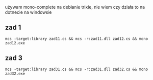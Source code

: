 <!-- indeks: 347818 -->
<!-- Patryk Nogaś -->

używam mono-complete na debianie trixie, nie wiem czy działa to na dotnecie na windowsie

## zad 1

```mcs -target:library zad11.cs && mcs -r:zad11.dll zad12.cs && mono zad12.exe```

## zad 3


```mcs -target:library zad31.cs && mcs -r:zad31.dll zad32.cs && mono zad32.exe```
